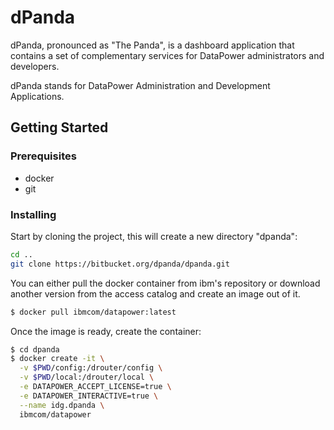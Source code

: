 # dPanda
dPanda, pronounced as "The Panda", is a dashboard application that contains a set of complementary services for DataPower administrators and developers.

dPanda stands for DataPower Administration and Development Applications.

## Getting Started

### Prerequisites
- docker
- git

### Installing
Start by cloning the project, this will create a new directory "dpanda":
```sh
cd ..
git clone https://bitbucket.org/dpanda/dpanda.git
```

You can either pull the docker container from ibm's repository or download another version from the access catalog and create an image out of it.
```sh
$ docker pull ibmcom/datapower:latest
```

Once the image is ready, create the container:
```sh
$ cd dpanda
$ docker create -it \
  -v $PWD/config:/drouter/config \
  -v $PWD/local:/drouter/local \
  -e DATAPOWER_ACCEPT_LICENSE=true \
  -e DATAPOWER_INTERACTIVE=true \
  --name idg.dpanda \
  ibmcom/datapower
```